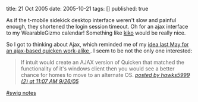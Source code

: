 title: 21 Oct 2005
date: 2005-10-21
tags: []
published: true

As if the t-mobile sidekick desktop interface weren't slow and painful enough, they shortened the login session timeout. Oh for an ajax interface to my WearableGizmo calendar! Something like <a href="http://www.kiko.com/">kiko</a> would be really nice.

<p> So I got to thinking about Ajax, which reminded me of my <a href="http://chatlogs.planetrdf.com/swig/2005-05-17.html#T22-33-13">idea
last May for an ajax-based quicken work-alike </a>. I seem to
be not the only one interested:
<blockquote>
If intuit would create an AJAX version of Quicken that matched the functionality of it's windows client then you would see a better chance for homes to move to an alternate OS.
 <em><a href="http://www.digg.com/technology/Google_s_strategy_to_take_out_Microsoft"> posted by hawks5999 (2) at 11:07 AM 9/26/05</a></em>
</blockquote>

<p> <a href="http://chatlogs.planetrdf.com/swig/2005-10-20.html#T05-49-23">#swig notes</a>
